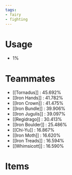 ```yaml
---
tags:
- fairy
- fighting
---
```

# Usage
- 1%
# Teammates
- [[Tornadus]] : 45.692%
- [[Iron Hands]] : 41.782%
- [[Iron Crown]] : 41.475%
- [[Iron Bundle]] : 39.906%
- [[Iron Jugulis]] : 39.097%
- [[Regidrago]] : 30.413%
- [[Iron Boulder]] : 25.486%
- [[Chi-Yu]] : 16.867%
- [[Iron Moth]] : 16.620%
- [[Iron Treads]] : 16.594%
- [[Whimsicott]] : 16.590%
# Items